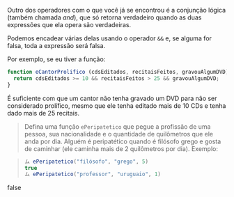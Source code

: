 Outro dos operadores com o que você já se encontrou é a conjunção lógica (também chamada _and_), que só retorna verdadeiro quando as duas expressões que ela opera são verdadeiras.

Podemos encadear várias delas usando o operador `&&` e, se alguma for falsa, toda a expressão será falsa.

Por exemplo, se eu tiver a função:

``` javascript
function eCantorProlifico (cdsEditados, recitaisFeitos, gravouAlgumDVD) {
  return cdsEditados >= 10 && recitaisFeitos > 25 && gravouAlgumDVD;
}
```

É suficiente com que um cantor não tenha gravado um DVD para não ser considerado prolífico, mesmo que ele tenha editado mais de 10 CDs e tenha dado mais de 25 recitais.

> Defina uma função `ePeripatetico` que pegue a profissão de uma pessoa, sua nacionalidade e o quantidade de quilômetros que ele anda por dia. Alguém é peripatético quando é filósofo grego e gosta de caminhar (ele caminha mais de 2 quilômetros por dia). Exemplo:

> ``` javascript
> ム ePeripatetico("filósofo", "grego", 5)
> true
> ム ePeripatetico("professor", "uruguaio", 1)
false 
```

